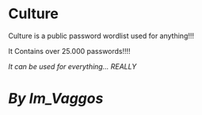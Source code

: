 # Culture
Culture is a public password wordlist used for anything!!!

It Contains over 25.000 passwords!!!!

*It can be used for everything... REALLY*

# *By Im_Vaggos*
